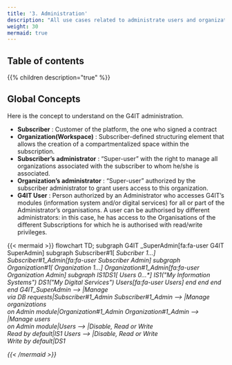 ```yaml
---
title: '3. Administration'
description: "All use cases related to administrate users and organization"
weight: 30
mermaid: true 
---
```


## Table of contents

{{% children description="true" %}}

## Global Concepts

Here is the concept to understand on the G4IT administration.

- **Subscriber** : Customer of the platform, the one who signed a contract
- **Organization(Workspace)** : Subscriber-defined structuring element that allows the creation of a compartmentalized space within the subscription.
- **Subscriber’s administrator** : “Super-user” with the right to manage all organizations associated with the subscriber to whom he/she is associated.
- **Organization’s administrator** : “Super-user” authorized by the subscriber administrator to grant users access to this organization.
- **G4IT User** : Person authorized by an Administrator who accesses G4IT’s modules (information system and/or digital services) for all or part of the Administrator’s organisations. A user can be authorised by different administrators: in this case, he has access to the Organisations of the different Subscriptions for which he is authorised with read/write privileges.

{{< mermaid >}}
flowchart TD;
subgraph G4IT    _SuperAdmin[fa:fa-user G4IT SuperAdmin]
    subgraph Subscriber#1[<i> Subcriber 1...*]
        Subscriber#1_Admin[fa:fa-user Subscriber Admin]
        subgraph Organization#1[<i> Organization 1...*]
            Organization#1_Admin[fa:fa-user  Organization Admin]
            subgraph IS1DS1[<i> Users 0...*]
                IS1("My Information Systems") 
                DS1("My Digital Services")
                Users[fa:fa-user  Users]
            end
        end
    end
end
G4IT_SuperAdmin --> |Manage <br>via DB requests|Subscriber#1_Admin
Subscriber#1_Admin --> |Manage organizations <br>on Admin module|Organization#1_Admin
Organization#1_Admin --> |Manage users <br>on Admin module|Users  --> |Disable, Read or Write <br><i> Read by default|IS1
Users --> |Disable, Read or Write <br><i> Write by default|DS1

{{< /mermaid >}}
